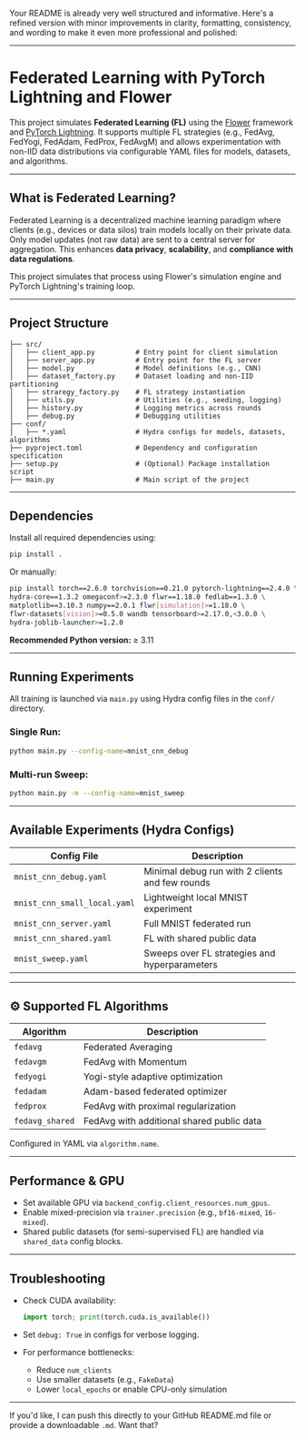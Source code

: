 Your README is already very well structured and informative. Here's a refined version with minor improvements in clarity, formatting, consistency, and wording to make it even more professional and polished:

---

# Federated Learning with PyTorch Lightning and Flower

This project simulates **Federated Learning (FL)** using the [Flower](https://flower.dev/) framework and [PyTorch Lightning](https://www.pytorchlightning.ai/). It supports multiple FL strategies (e.g., FedAvg, FedYogi, FedAdam, FedProx, FedAvgM) and allows experimentation with non-IID data distributions via configurable YAML files for models, datasets, and algorithms.

---

##  What is Federated Learning?

Federated Learning is a decentralized machine learning paradigm where clients (e.g., devices or data silos) train models locally on their private data. Only model updates (not raw data) are sent to a central server for aggregation. This enhances **data privacy**, **scalability**, and **compliance with data regulations**.

This project simulates that process using Flower's simulation engine and PyTorch Lightning's training loop.

---

##  Project Structure

```
├── src/
│   ├── client_app.py          # Entry point for client simulation
│   ├── server_app.py          # Entry point for the FL server
│   ├── model.py               # Model definitions (e.g., CNN)
│   ├── dataset_factory.py     # Dataset loading and non-IID partitioning
│   ├── straregy_factory.py    # FL strategy instantiation
│   ├── utils.py               # Utilities (e.g., seeding, logging)
│   ├── history.py             # Logging metrics across rounds
│   ├── debug.py               # Debugging utilities
├── conf/
│   ├── *.yaml                 # Hydra configs for models, datasets, algorithms
├── pyproject.toml             # Dependency and configuration specification
├── setup.py                   # (Optional) Package installation script
├── main.py                    # Main script of the project
```

---

##  Dependencies

Install all required dependencies using:

```bash
pip install .
```

Or manually:

```bash
pip install torch==2.6.0 torchvision==0.21.0 pytorch-lightning==2.4.0 \
hydra-core==1.3.2 omegaconf>=2.3.0 flwr==1.18.0 fedlab==1.3.0 \
matplotlib==3.10.3 numpy==2.0.1 flwr[simulation]>=1.18.0 \
flwr-datasets[vision]>=0.5.0 wandb tensorboard>=2.17.0,<3.0.0 \
hydra-joblib-launcher>=1.2.0
```

**Recommended Python version:** ≥ 3.11

---

##  Running Experiments

All training is launched via `main.py` using Hydra config files in the `conf/` directory.

###  Single Run:

```bash
python main.py --config-name=mnist_cnn_debug
```

### Multi-run Sweep:

```bash
python main.py -m --config-name=mnist_sweep
```

---

##  Available Experiments (Hydra Configs)

| Config File                  | Description                                     |
| ---------------------------- | ----------------------------------------------- |
| `mnist_cnn_debug.yaml`       | Minimal debug run with 2 clients and few rounds |
| `mnist_cnn_small_local.yaml` | Lightweight local MNIST experiment              |
| `mnist_cnn_server.yaml`      | Full MNIST federated run                        |
| `mnist_cnn_shared.yaml`      | FL with shared public data                      |
| `mnist_sweep.yaml`           | Sweeps over FL strategies and hyperparameters   |

---

## ⚙ Supported FL Algorithms

| Algorithm       | Description                               |
| --------------- | ----------------------------------------- |
| `fedavg`        | Federated Averaging                       |
| `fedavgm`       | FedAvg with Momentum                      |
| `fedyogi`       | Yogi-style adaptive optimization          |
| `fedadam`       | Adam-based federated optimizer            |
| `fedprox`       | FedAvg with proximal regularization       |
| `fedavg_shared` | FedAvg with additional shared public data |

Configured in YAML via `algorithm.name`.

---

##  Performance & GPU

* Set available GPU via `backend_config.client_resources.num_gpus`.
* Enable mixed-precision via `trainer.precision` (e.g., `bf16-mixed`, `16-mixed`).
* Shared public datasets (for semi-supervised FL) are handled via `shared_data` config blocks.

---

##  Troubleshooting

* Check CUDA availability:

  ```python
  import torch; print(torch.cuda.is_available())
  ```
* Set `debug: True` in configs for verbose logging.
* For performance bottlenecks:

  * Reduce `num_clients`
  * Use smaller datasets (e.g., `FakeData`)
  * Lower `local_epochs` or enable CPU-only simulation

---

If you'd like, I can push this directly to your GitHub README.md file or provide a downloadable `.md`. Want that?
